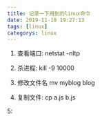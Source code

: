 ```yaml
---
title: 记录一下用到的linux命令
date: 2019-11-10 19:27:13
tags: [linux]
categorys: linux
---
```


1. 查看端口:  netstat -nltp   

2. 杀进程: kill -9 10000

3. 修改文件名 mv myblog blog

4. 复制文件: cp a.js b.js

5: 